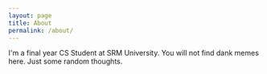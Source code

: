```yaml
---
layout: page
title: About
permalink: /about/
---
```


I'm a final year CS Student at SRM University. You will not find dank memes here. Just some random thoughts.
